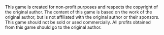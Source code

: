 This game is created for non-profit purposes and respects the copyright of the original author. The content of this game is based on the work of the original author, but is not affiliated with the original author or their sponsors. This game should not be sold or used commercially. All profits obtained from this game should go to the original author. 
